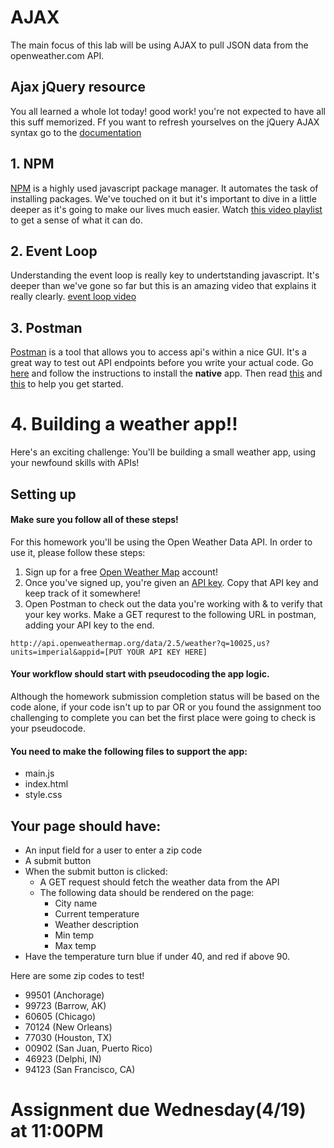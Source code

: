 # AJAX 
The main focus of this lab will be using AJAX to pull JSON data from the openweather.com API.  

## Ajax jQuery resource
You all learned a whole lot today! good work! you're not expected to have all this suff memorized. Ff you want to refresh yourselves on the jQuery AJAX syntax go to the [documentation](http://api.jquery.com/jquery.ajax/)

## 1. NPM 
[NPM](https://www.npmjs.com/) is a highly used javascript package manager. It automates the task of installing packages. We've touched on it but it's important to dive in a little deeper as it's going to make our lives much easier. Watch [this video playlist](https://www.youtube.com/playlist?list=PLQso55XhxkgBMeiYmFEHzz1axDUBjTLC6) to get a sense of what it can do.

## 2. Event Loop
Understanding the event loop is really key to undertstanding javascript. It's deeper than we've gone so far but this is an amazing video that explains it really clearly.
[event loop video](https://www.youtube.com/watch?v=8aGhZQkoFbQ)

## 3. Postman
[Postman](https://www.getpostman.com/) is a tool that allows you to access api's within a nice GUI. 
It's a great way to test out API endpoints before you write your actual code. Go [here](https://www.getpostman.com/docs/) and follow the instructions to install the **native** app. Then read [this](https://www.getpostman.com/docs/requests) and [this](https://www.getpostman.com/docs/responses) to help you get started.

# 4. Building a weather app!!

Here's an exciting challenge: You'll be building a small weather app, using your newfound skills with APIs!

## Setting up

#### Make sure you follow all of these steps!

For this homework you'll be using the Open Weather Data API. In order to use it, please follow these steps:

1. Sign up for a free [Open Weather Map](https://home.openweathermap.org/users/sign_up) account!
2. Once you've signed up, you're given an [API key](https://home.openweathermap.org/api_keys). Copy that API key and keep track of it somewhere!
3. Open Postman to check out the data you're working with & to verify that your key works. Make a GET requrest to the following URL in postman, adding your API key to the end.

```
http://api.openweathermap.org/data/2.5/weather?q=10025,us?units=imperial&appid=[PUT YOUR API KEY HERE]
```
#### Your workflow should start with pseudocoding the app logic. 
Although the homework submission completion status will be based on the code alone, if your code isn't up to par OR or you found the assignment too challenging to complete you can bet the first place were going to check is your pseudocode.  

#### You need to make the following files to support the app:
- main.js
- index.html
- style.css

## Your page should have:
- An input field for a user to enter a zip code
- A submit button
- When the submit button is clicked:
    - A GET request should fetch the weather data from the API
    - The following data should be rendered on the page:
        - City name
        - Current temperature
        - Weather description
        - Min temp
        - Max temp
- Have the temperature turn blue if under 40, and red if above 90.

Here are some zip codes to test!
- 99501 (Anchorage)
- 99723 (Barrow, AK)
- 60605 (Chicago)
- 70124 (New Orleans)
- 77030 (Houston, TX)
- 00902 (San Juan, Puerto Rico)
- 46923 (Delphi, IN)
- 94123 (San Francisco, CA)

# Assignment due Wednesday(4/19) at 11:00PM



